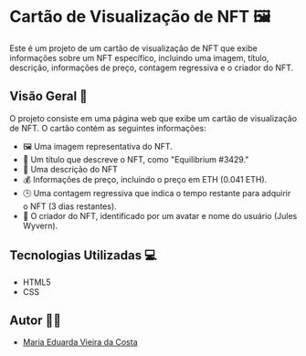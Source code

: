 # Cartão de Visualização de NFT 🖼️

Este é um projeto de um cartão de visualização de NFT que exibe informações sobre um NFT específico, incluindo uma imagem, título, descrição, informações de preço, contagem regressiva e o criador do NFT.

## Visão Geral 📜

O projeto consiste em uma página web que exibe um cartão de visualização de NFT. O cartão contém as seguintes informações:

- 🖼️ Uma imagem representativa do NFT.
- 📝 Um título que descreve o NFT, como "Equilibrium #3429."
- 📃 Uma descrição do NFT
- 💰 Informações de preço, incluindo o preço em ETH (0.041 ETH).
- 🕒 Uma contagem regressiva que indica o tempo restante para adquirir o NFT (3 dias restantes).
- 👤 O criador do NFT, identificado por um avatar e nome do usuário (Jules Wyvern).

## Tecnologias Utilizadas 💻

- HTML5
- CSS

## Autor 👩‍💻

- [Maria Eduarda Vieira da Costa](https://github.com/vmC0sta)
